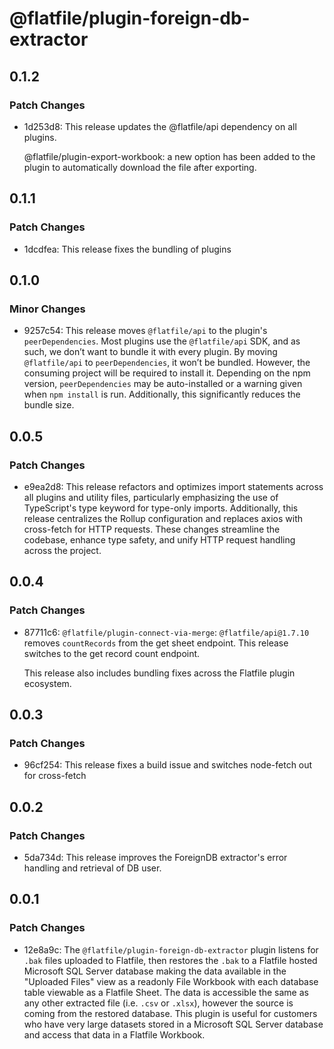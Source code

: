 # @flatfile/plugin-foreign-db-extractor

## 0.1.2

### Patch Changes

- 1d253d8: This release updates the @flatfile/api dependency on all plugins.

  @flatfile/plugin-export-workbook: a new option has been added to the plugin to automatically download the file after exporting.

## 0.1.1

### Patch Changes

- 1dcdfea: This release fixes the bundling of plugins

## 0.1.0

### Minor Changes

- 9257c54: This release moves `@flatfile/api` to the plugin's `peerDependencies`. Most plugins use the `@flatfile/api` SDK, and as such, we don’t want to bundle it with every plugin. By moving `@flatfile/api` to `peerDependencies`, it won’t be bundled. However, the consuming project will be required to install it. Depending on the npm version, `peerDependencies` may be auto-installed or a warning given when `npm install` is run. Additionally, this significantly reduces the bundle size.

## 0.0.5

### Patch Changes

- e9ea2d8: This release refactors and optimizes import statements across all plugins and utility files, particularly emphasizing the use of TypeScript's type keyword for type-only imports. Additionally, this release centralizes the Rollup configuration and replaces axios with cross-fetch for HTTP requests. These changes streamline the codebase, enhance type safety, and unify HTTP request handling across the project.

## 0.0.4

### Patch Changes

- 87711c6: `@flatfile/plugin-connect-via-merge`: `@flatfile/api@1.7.10` removes `countRecords` from the get sheet endpoint. This release switches to the get record count endpoint.

  This release also includes bundling fixes across the Flatfile plugin ecosystem.

## 0.0.3

### Patch Changes

- 96cf254: This release fixes a build issue and switches node-fetch out for cross-fetch

## 0.0.2

### Patch Changes

- 5da734d: This release improves the ForeignDB extractor's error handling and retrieval of DB user.

## 0.0.1

### Patch Changes

- 12e8a9c: The `@flatfile/plugin-foreign-db-extractor` plugin listens for `.bak` files uploaded to Flatfile, then restores the `.bak` to a Flatfile hosted Microsoft SQL Server database making the data available in the "Uploaded Files" view as a readonly File Workbook with each database table viewable as a Flatfile Sheet. The data is accessible the same as any other extracted file (i.e. `.csv` or `.xlsx`), however the source is coming from the restored database. This plugin is useful for customers who have very large datasets stored in a Microsoft SQL Server database and access that data in a Flatfile Workbook.

